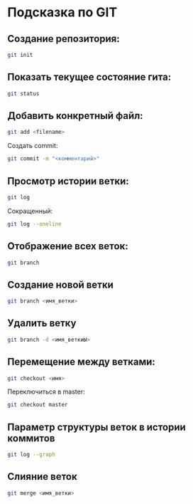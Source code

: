 # Подсказка по GIT

## Создание репозитория:
```sh
git init
```

## Показать текущее состояние гита:
```sh
git status
```

## Добавить конкретный файл:
```sh
git add <filename>
```

Создать commit:
```sh
git commit -m "<комментарий>"
```

## Просмотр истории ветки:
```sh
git log
```
Сокращенный:
```sh
git log --oneline
```

## Отображение всех веток:
```sh
git branch
```

## Создание новой ветки 
```sh
git branch <имя_ветки>
```

## Удалить ветку 
```sh
git branch -d <имя_веткиЫ>
```

## Перемещение между ветками: 
```sh
git checkout <имя>
```
Переключиться в master:
```sh
git checkout master
```

## Параметр структуры веток в истории коммитов
```sh
git log --graph
```

## Слияние веток
```sh
git merge <имя_ветки>
```
